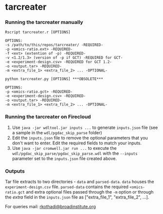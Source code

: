 # tarcreater

### Running the tarcreater manually

```
Rscript tarcreater.r [OPTIONS]

OPTIONS:
-s /path/to/this/repos/tarcreater/ -REQUIRED-
-p <omics-ratio.ext> -REQUIRED-
-f <ext> (extention of -p) -REQUIRED-
-v <1.2/1.3> (version of -p if GCT) -REQUIRED for GCT-
-e <experiment-design.csv> -REQUIRED for GCT 1.2-
-o <output.tar> -REQUIRED-
-m <extra_file_1> <extra_file_2> ... -OPTIONAL-

python tarcreater.py [OPTIONS] ***OBSOLETE***

OPTIONS:
-p <omics-ratio.gct> -REQUIRED-
-e <experiment-design.csv> -REQUIRED-
-o <output.tar> -REQUIRED-
-m <extra_file_1> <extra_file_2> ... -OPTIONAL-

```

### Running the tarcreater on Firecloud

1. Use `java -jar wdltool.jar inputs ...` to generate `inputs.json` file (see a sample in the `wdl/pgdac_skip_parse` folder)
2. Edit the `inputs.json` file to remove the optional parameters that you don't want to enter. Edit the required fields to match your inputs.
3. Use `java -jar cromwell.jar run ...` to execute the `wdl/pgdac_skip_parse/pgdac_skip_parse.wdl` with the `--inputs` parameter set to the `inputs.json` file created above.

### Outputs

Tar file extracts to two directories - `data` and `parsed-data`. `data` houses the `experiment-design.csv` file. `parsed-data` contains the required `<omics-ratio.gct` and extra optional files passed through the `-m` option or through the *extra* field in the `inputs.json` file as ["extra_file_1", "extra_file_2", ...].

For queries mail:
rkothadi@broadinstitute.org
